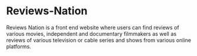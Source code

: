 # Reviews-Nation
Reviews Nation is a front end website where users can find reviews of various movies, 
independent and documentary filmmakers as well as reviews of various television or cable 
series and shows from various online platforms.

